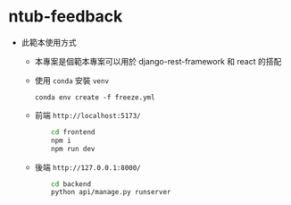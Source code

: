 # ntub-feedback

* 此範本使用方式
  * 本專案是個範本專案可以用於 django-rest-framework 和 react 的搭配 
  * 使用 `conda` 安裝 `venv`
    
    ```
    conda env create -f freeze.yml
    ```

  * 前端 `http://localhost:5173/`
    
    ```bash
        cd frontend
        npm i
        npm run dev
    ```
  * 後端 `http://127.0.0.1:8000/`
    
    ```bash
        cd backend
        python api/manage.py runserver
    ```
